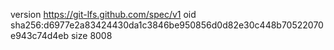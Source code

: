version https://git-lfs.github.com/spec/v1
oid sha256:d6977e2a83424430da1c3846be950856d0d82e30c448b70522070e943c74d4eb
size 8008
